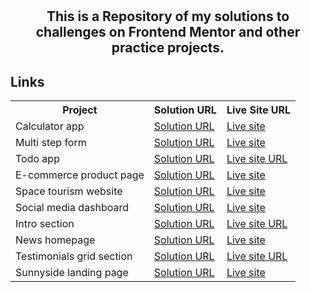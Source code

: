 
# <h2 align="center">This is a Repository of my solutions to challenges on Frontend Mentor and other practice projects.</h2>

## Links

<!-- ### Calculator app

- Solution URL: [Solution URL](https://www.frontendmentor.io/solutions/calculator-app-using-css-grid-flexbox-and-javascript-W6lGHxH9_h)
- Live Site URL: [Live site](https://calc-live.netlify.app)

### Multi step form

- Solution URL: [Solution URL](https://www.frontendmentor.io/solutions/multistep-form-YWjY9ctzuj)
- Live Site URL: [Live site](https://multistep-formlive.netlify.app)

### Todo app

- Solution URL: [Solution URL](https://your-solution-url.com)
- Live Site URL: [Live site URL](domiha-todo.netlify.app)

### E-commerce product page

- Solution URL: [Solution URL](https://www.frontendmentor.io/solutions/html-css-javascript-xtXH4w8QVl)
- Live Site URL: [Live site](https://e-com-product-page.netlify.app)

### Space tourism website

- Solution URL: [Solution URL](https://www.frontendmentor.io/solutions/space-tourism-multipage-website-uxKXi_S_rL)
- Live Site URL: [Live site](https://spacetourweb.netlify.app)

### Social media dashboard

- Solution URL: [Solution URL](https://www.frontendmentor.io/solutions/social-media-dashboard-using-css-grid-and-javascript-Wokd8pa3wa)
- Live Site URL: [Live site](https://socialdashboard-live.netlify.app)

### Intro section

- Solution URL: [Solution URL](https://www.frontendmentor.io/solutions/html-css-javascript-glTHvZo3wi)
- Live Site URL: [Live site URL](https://introsect.netlify.app)

### News homepage

- Solution URL: [Solution URL](https://www.frontendmentor.io/solutions/new-homepage-using-css-grid-PRYr8y_kZM)
- Live Site URL: [Live site](https://news-homepage-live.netlify.app)

### Testimonials grid section

- Solution URL: [Solution URL](https://www.frontendmentor.io/solutions/testimonials-section-using-css-grid-qlmLZ_dyET)
- Live Site URL: [Live site URL](https://grid-sec.netlify.app)

### Sunnyside landing page

- Solution URL: [Solution URL](https://www.frontendmentor.io/solutions/sunnyside-agency-landing-page-with-sass-and-javascript-kTSNM9BhOT)
- Live Site URL: [Live site URL](https://sunnyside-agency-live.netlify.app) -->


<table align="center">
  <tr>
    <th>Project</th>
    <th>Solution URL</th>
    <th>Live Site URL</th>
  </tr>
  <tr>
    <td>Calculator app</td>
    <td><a href="https://www.frontendmentor.io/solutions/calculator-app-using-css-grid-flexbox-and-javascript-W6lGHxH9_h">Solution URL</a></td>
    <td><a href="https://calc-live.netlify.app">Live site</a></td>
  </tr>
  <tr>
    <td>Multi step form</td>
    <td><a href="https://www.frontendmentor.io/solutions/multistep-form-YWjY9ctzuj">Solution URL</a></td>
    <td><a href="https://multistep-formlive.netlify.app">Live site</a></td>
  </tr>
  <tr>
    <td>Todo app</td>
    <td><a href="https://your-solution-url.com">Solution URL</a></td>
    <td><a href="https://domiha-todo.netlify.app">Live site URL</a></td>
  </tr>
  <tr>
    <td>E-commerce product page</td>
    <td><a href="https://www.frontendmentor.io/solutions/html-css-javascript-xtXH4w8QVl">Solution URL</a></td>
    <td><a href="https://e-com-product-page.netlify.app">Live site</a></td>
  </tr>
  <tr>
    <td>Space tourism website</td>
    <td><a href="https://www.frontendmentor.io/solutions/space-tourism-multipage-website-uxKXi_S_rL">Solution URL</a></td>
    <td><a href="https://spacetourweb.netlify.app">Live site</a></td>
  </tr>
  <tr>
    <td>Social media dashboard</td>
    <td><a href="https://www.frontendmentor.io/solutions/social-media-dashboard-using-css-grid-and-javascript-Wokd8pa3wa">Solution URL</a></td>
    <td><a href="https://socialdashboard-live.netlify.app">Live site</a></td>
  </tr>
  <tr>
    <td>Intro section</td>
    <td><a href="https://www.frontendmentor.io/solutions/html-css-javascript-glTHvZo3wi">Solution URL</a></td>
    <td><a href="https://introsect.netlify.app">Live site URL</a></td>
  </tr>
  <tr>
    <td>News homepage</td>
    <td><a href="https://www.frontendmentor.io/solutions/new-homepage-using-css-grid-PRYr8y_kZM">Solution URL</a></td>
    <td><a href="https://news-homepage-live.netlify.app">Live site</a></td>
  </tr>
  <tr>
    <td>Testimonials grid section</td>
    <td><a href="https://www.frontendmentor.io/solutions/testimonials-section-using-css-grid-qlmLZ_dyET">Solution URL</a></td>
    <td><a href="https://grid-sec.netlify.app">Live site URL</a></td>
  </tr>
  <tr>
    <td> Sunnyside landing page</td>
    <td><a href="https://www.frontendmentor.io/solutions/sunnyside-agency-landing-page-with-sass-and-javascript-kTSNM9BhOT">Solution URL</a></td>
    <td><a href="https://sunnyside-agency-live.netlify.app">Live site</a></td>
  </tr>
</table>
